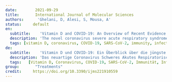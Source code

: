 ```yaml
---
date:        2021-09-29
title:       International Journal of Molecular Sciences 
authors:      'Ghelani, D, Alesi, S, Mousa, A'
status:     default
en:
  subtitle:    'Vitamin D and COVID-19: An Overview of Recent Evidence'
  description: 'The novel coronavirus severe acute respiratory syndrome (SARS-CoV-2) has progressed rapidly from an outbreak to a global pandemic, with new variants rapidly emerging. Coronavirus disease 2019 (COVID-19), the disease resulting from SARS-CoV-2 infection, can lead to multiorgan damage. Due to the extremely contagious and fatal nature of the virus, it has been a priority of medical research to find effective means of treatment. Amid this search, the role of vitamin D in modulating various aspects of the innate and adaptive immune system has been discussed. This review aims to consolidate the research surrounding the role of vitamin D in the treatment and prevention of COVID-19. While there are some conflicting results reported, the consensus is that vitamin D has a host of immunomodulatory effects which may be beneficial in the context of COVID-19 and that low levels of vitamin D can result in dysfunction of crucial antimicrobial effects, potentially contributing to poor prognosis. Studies also show that the effects of low vitamin D can be mitigated via supplementation, although the benefits of vitamin D supplementation in the treatment of COVID-19 remain controversial.'
  tags: [vitamin D, coronavirus, COVID-19, SARS-CoV-2, immunity, infection, review]
de: 
  subtitle:    'Vitamin D und COVID-19: Ein Überblick über die jüngste Evidenz'
  description: 'Das neuartige Coronavirus Schweres Akutes Respiratorisches Syndrom (SARS-CoV-2) hat sich rasch von einem Ausbruch zu einer globalen Pandemie entwickelt, wobei neue Varianten rasch auftauchen. Die Coronavirus-Krankheit 2019 (COVID-19), die aus einer SARS-CoV-2-Infektion resultiert, kann zu Multiorganschäden führen. Aufgrund der extrem ansteckenden und tödlichen Natur des Virus ist es eine Priorität der medizinischen Forschung, wirksame Behandlungsmethoden zu finden. Im Rahmen dieser Suche wurde die Rolle von Vitamin D bei der Modulation verschiedener Aspekte des angeborenen und adaptiven Immunsystems diskutiert. In dieser Übersichtsarbeit sollen die Forschungsergebnisse zur Rolle von Vitamin D bei der Behandlung und Prävention von COVID-19 zusammengefasst werden. Zwar gibt es einige widersprüchliche Ergebnisse, doch besteht Konsens darüber, dass Vitamin D eine Vielzahl immunmodulatorischer Wirkungen hat, die im Zusammenhang mit COVID-19 von Vorteil sein können, und dass niedrige Vitamin-D-Spiegel zu einer Störung der entscheidenden antimikrobiellen Wirkungen führen können, was möglicherweise zu einer schlechten Prognose beiträgt. Studien zeigen auch, dass die Auswirkungen eines niedrigen Vitamin-D-Spiegels durch eine Supplementierung gemildert werden können, obwohl der Nutzen einer Vitamin-D-Supplementierung bei der Behandlung von COVID-19 umstritten bleibt.'
  tags:   [Vitamin D, Coronavirus, COVID-19, SARS-CoV-2, Immunität, Infektion, Übersicht]
group:       "Treatments"
credit:     https://doi.org/10.3390/ijms221910559
---
```

<object data="{{ page.link }}" style='height:calc(100vh - 400px); width: 100%' type='application/pdf'></object>